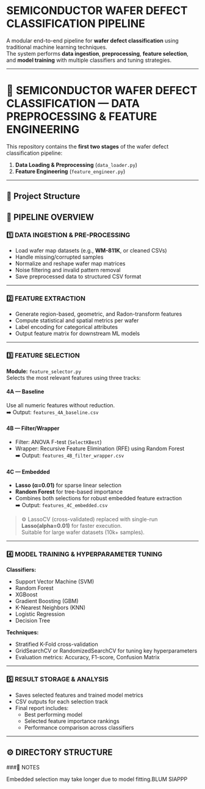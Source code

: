 # SEMICONDUCTOR WAFER DEFECT CLASSIFICATION PIPELINE

A modular end-to-end pipeline for **wafer defect classification** using traditional machine learning techniques.  
The system performs **data ingestion**, **preprocessing**, **feature selection**, and **model training** with multiple classifiers and tuning strategies.

---
# 🧠 SEMICONDUCTOR WAFER DEFECT CLASSIFICATION — DATA PREPROCESSING & FEATURE ENGINEERING

This repository contains the **first two stages** of the wafer defect classification pipeline:
1. **Data Loading & Preprocessing** (`data_loader.py`)
2. **Feature Engineering** (`feature_engineer.py`)


---
## 📂 Project Structure

[//]: # (FYP1/)

[//]: # (│)

[//]: # (├── data_loader.py # Load and preprocess raw wafer data)

[//]: # (├── feature_engineer.py # Extract statistical and geometric features)

[//]: # (│)

[//]: # (├── data/)

[//]: # (│ ├── LSWMD_1500.csv # Raw wafer dataset)

[//]: # (│ ├── data_loader_results/)

[//]: # (│ │ └── LSWMD_1500_preprocessed.csv)

[//]: # (│ └── feature_engineering_results/)

[//]: # (│ └── LSWMD_1500_features.csv)

[//]: # (│)

[//]: # (└── requirements.txt # Dependencies)

[//]: # ()
[//]: # (---Workflow Summary)

[//]: # (┌──────────────────────────────┐)

[//]: # (│   Raw wafer data &#40;.csv&#41;      │)

[//]: # (└──────────────┬───────────────┘)

[//]: # (│)

[//]: # (▼)

[//]: # (┌──────────────────────────────┐)

[//]: # (│   data_loader.py             │)

[//]: # (│   → cleaning, normalization  │)

[//]: # (│   → noise filtering          │)

[//]: # (└──────────────┬───────────────┘)

[//]: # (│)

[//]: # (▼)

[//]: # (┌──────────────────────────────┐)

[//]: # (│   feature_engineer.py        │)

[//]: # (│   → statistical features     │)

[//]: # (│   → geometric features       │)

[//]: # (└──────────────┬───────────────┘)

[//]: # (│)

[//]: # (▼)

[//]: # (mL)



## 📁 PIPELINE OVERVIEW

### 1️⃣ DATA INGESTION & PRE-PROCESSING
- Load wafer map datasets (e.g., **WM-811K**, or cleaned CSVs)
- Handle missing/corrupted samples
- Normalize and reshape wafer map matrices
- Noise filtering and invalid pattern removal
- Save preprocessed data to structured CSV format

---

### 2️⃣ FEATURE EXTRACTION
- Generate region-based, geometric, and Radon-transform features
- Compute statistical and spatial metrics per wafer
- Label encoding for categorical attributes
- Output feature matrix for downstream ML models

---

### 3️⃣ FEATURE SELECTION
**Module:** `feature_selector.py`  
Selects the most relevant features using three tracks:

#### 4A — Baseline
Use all numeric features without reduction.  
➡️ Output: `features_4A_baseline.csv`

#### 4B — Filter/Wrapper
- Filter: ANOVA F-test (`SelectKBest`)
- Wrapper: Recursive Feature Elimination (RFE) using Random Forest  
  ➡️ Output: `features_4B_filter_wrapper.csv`

#### 4C — Embedded
- **Lasso (α=0.01)** for sparse linear selection
- **Random Forest** for tree-based importance
- Combines both selections for robust embedded feature extraction  
  ➡️ Output: `features_4C_embedded.csv`

> ⚙️ LassoCV (cross-validated) replaced with single-run **Lasso(alpha=0.01)** for faster execution.  
> Suitable for large wafer datasets (10k+ samples).

---

### 4️⃣ MODEL TRAINING & HYPERPARAMETER TUNING
**Classifiers:**
- Support Vector Machine (SVM)
- Random Forest
- XGBoost
- Gradient Boosting (GBM)
- K-Nearest Neighbors (KNN)
- Logistic Regression
- Decision Tree

**Techniques:**
- Stratified K-Fold cross-validation
- GridSearchCV or RandomizedSearchCV for tuning key hyperparameters
- Evaluation metrics: Accuracy, F1-score, Confusion Matrix

---

### 5️⃣ RESULT STORAGE & ANALYSIS
- Saves selected features and trained model metrics
- CSV outputs for each selection track
- Final report includes:
    - Best performing model
    - Selected feature importance rankings
    - Performance comparison across classifiers

---

## ⚙️ DIRECTORY STRUCTURE





###📘 NOTES

Embedded selection may take longer due to model fitting.BLUM SIAPPP
